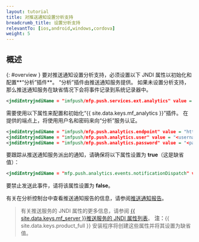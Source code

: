 ```yaml
---
layout: tutorial
title: 对推送通知设置分析支持
breadcrumb_title: 设置分析支持
relevantTo: [ios,android,windows,cordova]
weight: 5
---
```

<!-- NLS_CHARSET=UTF-8 -->
## 概述
{: #overview }
要对推送通知设置分析支持，必须设置以下 JNDI 属性以初始化和配置**“分析”插件**。 “分析”插件由推送通知服务提供。 如果未设置分析支持，那么推送通知服务在缺省情况下会将事件记录到系统记录器中。

```xml
<jndiEntryjndiName = "imfpush/mfp.push.services.ext.analytics" value = "com.ibm.mfp.push.server.analytics.plugin.AnalyticsPlugin"/>
```

需要使用以下属性来配置和初始化“{{ site.data.keys.mf_analytics }}”插件。 在提供的端点上，将使用用户名和密码来向“分析”服务认证。

```xml
<jndiEntryjndiName = "imfpush/mfp.push.analytics.endpoint" value = "http://<mfpserver:port>/analytics-service/rest/data"/>
<jndiEntryjndiName = "imfpush/mfp.push.analytics.user" value = "<username>"/>  
<jndiEntryjndiName = "imfpush/mfp.push.analytics.password" value = "<password>"/>
```

<!--
Push is meant to send two types of analytics events to the Analytics service. These are:

* Subscriptions/Un-subscriptions: To track the subscriptions to notifications.
* Push notifications: To track the push notifications dispatched out of the push notification service.

14/11/2016 only push notifications show up in reports, so we are removing any mention of the other events in the meantime, until there is a way to report on the other events.
-->

要跟踪从推送通知服务派出的通知，请确保将以下属性设置为 **true**（这是缺省值）：

<!--
<jndiEntryjndiName = "imfpush/mfp.push.analytics.events.tagSubscribe" value = "true"/>
<jndiEntryjndiName = "imfpush/mfp.push.analytics.events.tagUnSubscribe" value = "true"/>
-->

```xml
<jndiEntryjndiName = "mfp.push.analytics.events.notificationDispatch" value = "true"/>
```

要禁止发送此事件，请将该属性设置为 **false**。

有关在分析控制台中查看推送通知报告的信息，请参阅[推送通知报告](../../analytics/console/push-notifications/)。

> 有关推送服务的 JNDI 属性的更多信息，请参阅 [{{ site.data.keys.mf_server }}推送服务的 JNDI 属性列表](../../installation-configuration/production/server-configuration/#list-of-jndi-properties-for-mobilefirst-server-push-service)。
> **注：**{{ site.data.keys.product_full }} 安装程序将创建这些属性并将其设置为缺省值。
